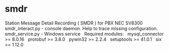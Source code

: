 # smdr
Station Message Detail Recording ( SMDR ) for PBX NEC SV8300 
&nbsp;
smdr_interact.py - console daemon. Help to trace missing configuration.
<br/>
smdr_service.py  - Windows service 
&nbsp;
Required modules: 
&nbsp;
  mysql_connector >= 8.0.16
&nbsp;
  protobuf >= 3.8.0
&nbsp;
  pywin32 >= 2.2.4
  &nbsp;
  setuptools >= 41.0.1
  &nbsp;
  six >= 1.12.0
  &nbsp;
  
  
  

